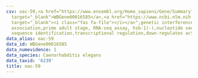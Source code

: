 ```yaml
---
csv: oac-59,<a href="https://www.ensembl.org/Homo_sapiens/Gene/Summary?db=core;g=WBGene00016585"
  target="_blank">WBGene00016585</a>,<a href="https://www.ncbi.nlm.nih.gov/pubmed/30894454"
  target="_blank"><i class="fas fa-file"></i></a>",genetic interference,functional
  association,prime adult stage, RNA-seq assay, hsb-1(-),nucleotide sequence identification,nucleotide
  sequence identification,transcriptional regulation,down-regulates activity
data_alias: oac-59
data_id: WBGene00016585
data_numevidence: 1
data_species: Caenorhabditis elegans
data_taxid: '6239'
title: oac-59
---
```

